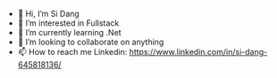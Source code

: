 - 👋 Hi, I’m Si Dang
- 👀 I’m interested in Fullstack
- 🌱 I’m currently learning .Net
- 💞️ I’m looking to collaborate on anything
- 📫 How to reach me
  Linkedin: https://www.linkedin.com/in/si-dang-645818136/

<!---
quangsi28/quangsi28 is a ✨ special ✨ repository because its `README.md` (this file) appears on your GitHub profile.
You can click the Preview link to take a look at your changes.
--->

